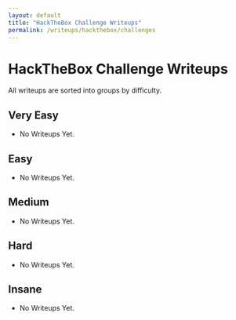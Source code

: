 ```yaml
---
layout: default
title: "HackTheBox Challenge Writeups"
permalink: /writeups/hackthebox/challenges
---
```


# HackTheBox Challenge Writeups
All writeups are sorted into groups by difficulty.

## Very Easy
- No Writeups Yet.

## Easy
- No Writeups Yet.

## Medium
- No Writeups Yet.

## Hard
- No Writeups Yet.

## Insane
- No Writeups Yet.